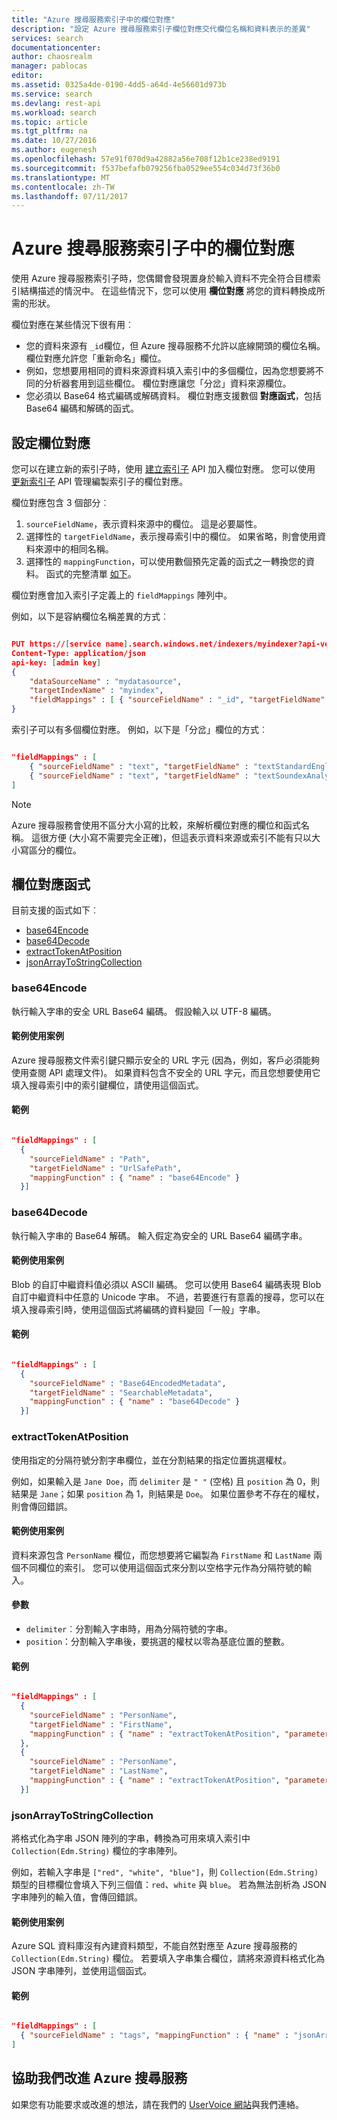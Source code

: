 ```yaml
---
title: "Azure 搜尋服務索引子中的欄位對應"
description: "設定 Azure 搜尋服務索引子欄位對應交代欄位名稱和資料表示的差異"
services: search
documentationcenter: 
author: chaosrealm
manager: pablocas
editor: 
ms.assetid: 0325a4de-0190-4dd5-a64d-4e56601d973b
ms.service: search
ms.devlang: rest-api
ms.workload: search
ms.topic: article
ms.tgt_pltfrm: na
ms.date: 10/27/2016
ms.author: eugenesh
ms.openlocfilehash: 57e91f070d9a42882a56e708f12b1ce238ed9191
ms.sourcegitcommit: f537befafb079256fba0529ee554c034d73f36b0
ms.translationtype: MT
ms.contentlocale: zh-TW
ms.lasthandoff: 07/11/2017
---
```

# <a name="field-mappings-in-azure-search-indexers"></a>Azure 搜尋服務索引子中的欄位對應
使用 Azure 搜尋服務索引子時，您偶爾會發現置身於輸入資料不完全符合目標索引結構描述的情況中。 在這些情況下，您可以使用 **欄位對應** 將您的資料轉換成所需的形狀。

欄位對應在某些情況下很有用︰

* 您的資料來源有 `_id`欄位，但 Azure 搜尋服務不允許以底線開頭的欄位名稱。 欄位對應允許您「重新命名」欄位。
* 例如，您想要用相同的資料來源資料填入索引中的多個欄位，因為您想要將不同的分析器套用到這些欄位。 欄位對應讓您「分岔」資料來源欄位。
* 您必須以 Base64 格式編碼或解碼資料。 欄位對應支援數個 **對應函式**，包括 Base64 編碼和解碼的函式。   

## <a name="setting-up-field-mappings"></a>設定欄位對應
您可以在建立新的索引子時，使用 [建立索引子](https://msdn.microsoft.com/library/azure/dn946899.aspx) API 加入欄位對應。 您可以使用 [更新索引子](https://msdn.microsoft.com/library/azure/dn946892.aspx) API 管理編製索引子的欄位對應。

欄位對應包含 3 個部分︰

1. `sourceFieldName`，表示資料來源中的欄位。 這是必要屬性。
2. 選擇性的 `targetFieldName`，表示搜尋索引中的欄位。 如果省略，則會使用資料來源中的相同名稱。
3. 選擇性的 `mappingFunction`，可以使用數個預先定義的函式之一轉換您的資料。 函式的完整清單 [如下](#mappingFunctions)。

欄位對應會加入索引子定義上的 `fieldMappings` 陣列中。

例如，以下是容納欄位名稱差異的方式︰

```JSON

PUT https://[service name].search.windows.net/indexers/myindexer?api-version=[api-version]
Content-Type: application/json
api-key: [admin key]
{
    "dataSourceName" : "mydatasource",
    "targetIndexName" : "myindex",
    "fieldMappings" : [ { "sourceFieldName" : "_id", "targetFieldName" : "id" } ]
}
```

索引子可以有多個欄位對應。 例如，以下是「分岔」欄位的方式︰

```JSON

"fieldMappings" : [
    { "sourceFieldName" : "text", "targetFieldName" : "textStandardEnglishAnalyzer" },
    { "sourceFieldName" : "text", "targetFieldName" : "textSoundexAnalyzer" },
]
```

> [!NOTE]
> Azure 搜尋服務會使用不區分大小寫的比較，來解析欄位對應的欄位和函式名稱。 這很方便 (大小寫不需要完全正確)，但這表示資料來源或索引不能有只以大小寫區分的欄位。  
>
>

<a name="mappingFunctions"></a>

## <a name="field-mapping-functions"></a>欄位對應函式
目前支援的函式如下︰

* [base64Encode](#base64EncodeFunction)
* [base64Decode](#base64DecodeFunction)
* [extractTokenAtPosition](#extractTokenAtPositionFunction)
* [jsonArrayToStringCollection](#jsonArrayToStringCollectionFunction)

<a name="base64EncodeFunction"></a>

### <a name="base64encode"></a>base64Encode
執行輸入字串的安全 URL  Base64 編碼。 假設輸入以 UTF-8 編碼。

#### <a name="sample-use-case"></a>範例使用案例
Azure 搜尋服務文件索引鍵只顯示安全的 URL 字元 (因為，例如，客戶必須能夠使用查閱 API 處理文件)。 如果資料包含不安全的 URL 字元，而且您想要使用它填入搜尋索引中的索引鍵欄位，請使用這個函式。   

#### <a name="example"></a>範例
```JSON

"fieldMappings" : [
  {
    "sourceFieldName" : "Path",
    "targetFieldName" : "UrlSafePath",
    "mappingFunction" : { "name" : "base64Encode" }
  }]
```

<a name="base64DecodeFunction"></a>

### <a name="base64decode"></a>base64Decode
執行輸入字串的 Base64 解碼。 輸入假定為安全的 URL  Base64 編碼字串。

#### <a name="sample-use-case"></a>範例使用案例
Blob 的自訂中繼資料值必須以 ASCII 編碼。 您可以使用 Base64 編碼表現 Blob 自訂中繼資料中任意的 Unicode 字串。 不過，若要進行有意義的搜尋，您可以在填入搜尋索引時，使用這個函式將編碼的資料變回「一般」字串。  

#### <a name="example"></a>範例
```JSON

"fieldMappings" : [
  {
    "sourceFieldName" : "Base64EncodedMetadata",
    "targetFieldName" : "SearchableMetadata",
    "mappingFunction" : { "name" : "base64Decode" }
  }]
```

<a name="extractTokenAtPositionFunction"></a>

### <a name="extracttokenatposition"></a>extractTokenAtPosition
使用指定的分隔符號分割字串欄位，並在分割結果的指定位置挑選權杖。

例如，如果輸入是 `Jane Doe`，而 `delimiter` 是 `" "` (空格) 且 `position` 為 0，則結果是 `Jane`；如果 `position` 為 1，則結果是 `Doe`。 如果位置參考不存在的權杖，則會傳回錯誤。

#### <a name="sample-use-case"></a>範例使用案例
資料來源包含 `PersonName` 欄位，而您想要將它編製為 `FirstName` 和 `LastName` 兩個不同欄位的索引。 您可以使用這個函式來分割以空格字元作為分隔符號的輸入。

#### <a name="parameters"></a>參數
* `delimiter`︰分割輸入字串時，用為分隔符號的字串。
* `position`：分割輸入字串後，要挑選的權杖以零為基底位置的整數。    

#### <a name="example"></a>範例
```JSON

"fieldMappings" : [
  {
    "sourceFieldName" : "PersonName",
    "targetFieldName" : "FirstName",
    "mappingFunction" : { "name" : "extractTokenAtPosition", "parameters" : { "delimiter" : " ", "position" : 0 } }
  },
  {
    "sourceFieldName" : "PersonName",
    "targetFieldName" : "LastName",
    "mappingFunction" : { "name" : "extractTokenAtPosition", "parameters" : { "delimiter" : " ", "position" : 1 } }
  }]
```

<a name="jsonArrayToStringCollectionFunction"></a>

### <a name="jsonarraytostringcollection"></a>jsonArrayToStringCollection
將格式化為字串 JSON 陣列的字串，轉換為可用來填入索引中 `Collection(Edm.String)` 欄位的字串陣列。

例如，若輸入字串是 `["red", "white", "blue"]`，則 `Collection(Edm.String)` 類型的目標欄位會填入下列三個值：`red`、`white` 與 `blue`。 若為無法剖析為 JSON 字串陣列的輸入值，會傳回錯誤。

#### <a name="sample-use-case"></a>範例使用案例
Azure SQL 資料庫沒有內建資料類型，不能自然對應至 Azure 搜尋服務的 `Collection(Edm.String)` 欄位。 若要填入字串集合欄位，請將來源資料格式化為 JSON 字串陣列，並使用這個函式。

#### <a name="example"></a>範例
```JSON

"fieldMappings" : [
  { "sourceFieldName" : "tags", "mappingFunction" : { "name" : "jsonArrayToStringCollection" } }
]
```

## <a name="help-us-make-azure-search-better"></a>協助我們改進 Azure 搜尋服務
如果您有功能要求或改進的想法，請在我們的 [UserVoice 網站](https://feedback.azure.com/forums/263029-azure-search/)與我們連絡。
